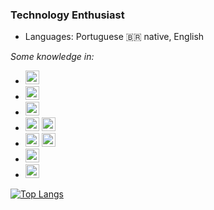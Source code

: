 ### Technology Enthusiast

- Languages: Portuguese :brazil: native, English             

*Some knowledge in:*

 - <img src="https://cdn.jsdelivr.net/gh/devicons/devicon/icons/c/c-original.svg" width="22" height="22"/>
 - <img src="https://cdn.jsdelivr.net/gh/devicons/devicon/icons/java/java-original.svg" width="22" height="22"/>
 - <img src="https://cdn.jsdelivr.net/gh/devicons/devicon/icons/python/python-original.svg" width="22" height="22"/>
 - <img src="https://cdn.jsdelivr.net/gh/devicons/devicon/icons/postgresql/postgresql-original.svg" width="22" height="22"/> <img src="https://cdn.jsdelivr.net/gh/devicons/devicon/icons/mysql/mysql-original-wordmark.svg" width="22" height="22"/>
 - <img src="https://cdn.jsdelivr.net/gh/devicons/devicon/icons/git/git-original.svg" width="22" height="22"/> <img src="https://cdn.jsdelivr.net/gh/devicons/devicon/icons/github/github-original.svg" width="22" height="22"/>
 - <img src="https://cdn.jsdelivr.net/gh/devicons/devicon/icons/godot/godot-original-wordmark.svg" width="22" height="22"/>
 - <img src="https://cdn.jsdelivr.net/gh/devicons/devicon/icons/linux/linux-original.svg" width="22" height="22"/>
 
 [![Top Langs](https://github-readme-stats.vercel.app/api/top-langs/?username=Lemersom&layout=compact&theme=dark)](https://github.com/anuraghazra/github-readme-stats)
 
